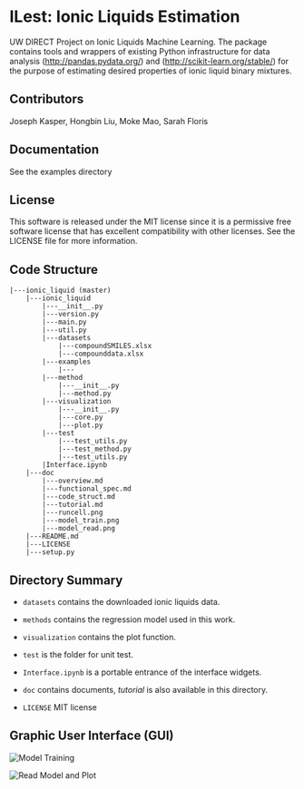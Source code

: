 # ILest: Ionic Liquids Estimation
UW DIRECT Project on Ionic Liquids Machine Learning. The package contains
tools and wrappers of existing Python infrastructure for data analysis
(http://pandas.pydata.org/) and (http://scikit-learn.org/stable/) for the
purpose of estimating desired properties of ionic liquid binary mixtures.

## Contributors
Joseph Kasper, Hongbin Liu, Moke Mao, Sarah Floris

## Documentation
See the examples directory

## License
This software is released under the MIT license since
it is a permissive free software license that 
has excellent compatibility with other licenses. See the LICENSE
file for more information.

## Code Structure
```
|---ionic_liquid (master)
    |---ionic_liquid
        |---__init__.py
        |---version.py
        |---main.py
        |---util.py
        |---datasets
            |---compoundSMILES.xlsx
            |---compounddata.xlsx
        |---examples
            |---
        |---method
            |---__init__.py
            |---method.py
        |---visualization
            |---__init__.py
            |---core.py
            |---plot.py
        |---test
            |---test_utils.py
            |---test_method.py
            |---test_utils.py
        |Interface.ipynb
    |---doc
        |---overview.md
        |---functional_spec.md
        |---code_struct.md
        |---tutorial.md
        |---runcell.png
        |---model_train.png
        |---model_read.png
    |---README.md
    |---LICENSE
    |---setup.py
```
## Directory Summary
- `datasets` contains the downloaded ionic liquids data.

- `methods` contains the regression model used in this work.

- `visualization` contains the plot function.

- `test` is the folder for unit test.

- `Interface.ipynb` is a portable entrance of the interface widgets.

- `doc` contains documents, *tutorial* is also available in this directory.

- `LICENSE` MIT license

## Graphic User Interface (GUI)
![Model Training]("doc/model_train.png")

![Read Model and Plot](!["doc/model_read.png"])


